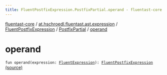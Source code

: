 ```yaml
---
title: FluentPostfixExpression.PostfixPartial.operand - fluentast-core
---
```


[fluentast-core](../../../index.html) / [at.hschroedl.fluentast.ast.expression](../../index.html) / [FluentPostfixExpression](../index.html) / [PostfixPartial](index.html) / [operand](.)

# operand

`fun operand(expression: `[`FluentExpression`](../../-fluent-expression/index.html)`): `[`FluentPostfixExpression`](../index.html) [(source)](http://github.com/hschroedl/fluentast/tree/master/core/at.hschroedl.fluentast/ast/expression/PostfixExpression.kt#L27)